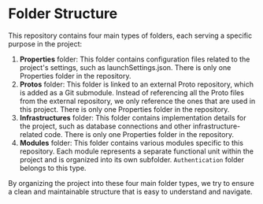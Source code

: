 ﻿# Folder Structure
This repository contains four main types of folders, each serving a specific purpose in the project:

1. **Properties** folder: This folder contains configuration files related to the project's settings, such as launchSettings.json. There is only one Properties folder in the repository.
2. **Protos** folder: This folder is linked to an external Proto repository, which is added as a Git submodule. Instead of referencing all the Proto files from the external repository, we only reference the ones that are used in this project. There is only one Properties folder in the repository.
3. **Infrastructures** folder:  This folder contains implementation details for the project, such as database connections and other infrastructure-related code. There is only one Properties folder in the repository.
4. **Modules** folder: This folder contains various modules specific to this repository. Each module represents a separate functional unit within the project and is organized into its own subfolder. `Authentication` folder belongs to this type. 

By organizing the project into these four main folder types, we try to ensure a clean and maintainable structure that is easy to understand and navigate.